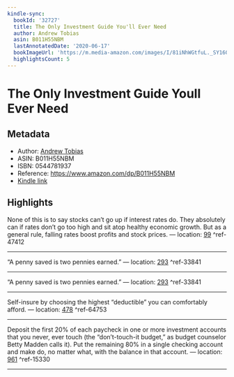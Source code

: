 ```yaml
---
kindle-sync:
  bookId: '32727'
  title: The Only Investment Guide You'll Ever Need
  author: Andrew Tobias
  asin: B011H55NBM
  lastAnnotatedDate: '2020-06-17'
  bookImageUrl: 'https://m.media-amazon.com/images/I/81iNhWGtfuL._SY160.jpg'
  highlightsCount: 5
---
```

# The Only Investment Guide Youll Ever Need
## Metadata
* Author: [Andrew Tobias](https://www.amazon.comundefined)
* ASIN: B011H55NBM
* ISBN: 0544781937
* Reference: https://www.amazon.com/dp/B011H55NBM
* [Kindle link](kindle://book?action=open&asin=B011H55NBM)

## Highlights
None of this is to say stocks can’t go up if interest rates do. They absolutely can if rates don’t go too high and sit atop healthy economic growth. But as a general rule, falling rates boost profits and stock prices. — location: [99](kindle://book?action=open&asin=B011H55NBM&location=99) ^ref-47412

---
“A penny saved is two pennies earned.” — location: [293](kindle://book?action=open&asin=B011H55NBM&location=293) ^ref-33841

---
“A penny saved is two pennies earned.” — location: [293](kindle://book?action=open&asin=B011H55NBM&location=293) ^ref-33841

---
Self-insure by choosing the highest “deductible” you can comfortably afford. — location: [478](kindle://book?action=open&asin=B011H55NBM&location=478) ^ref-64753

---
Deposit the first 20% of each paycheck in one or more investment accounts that you never, ever touch (the “don’t-touch-it budget,” as budget counselor Betty Madden calls it). Put the remaining 80% in a single checking account and make do, no matter what, with the balance in that account. — location: [961](kindle://book?action=open&asin=B011H55NBM&location=961) ^ref-15330

---
